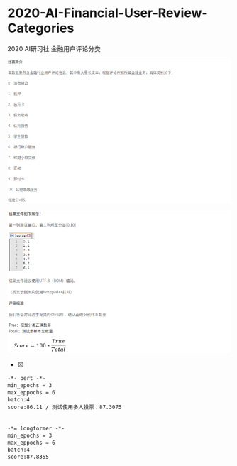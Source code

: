 # 2020-AI-Financial-User-Review-Categories
2020 AI研习社 金融用户评论分类

![image](/data/image/rule_0.png)

![image](/data/image/rule_1.png)

-[x]


    -*- bert -*- 
    min_epochs = 3
    max_eppochs = 6
    batch:4
    score:86.11 / 测试使用多人投票：87.3075

    
    -*= longformer -*-
    min_epochs = 3
    max_eppochs = 6
    batch:4   
    score:87.8355